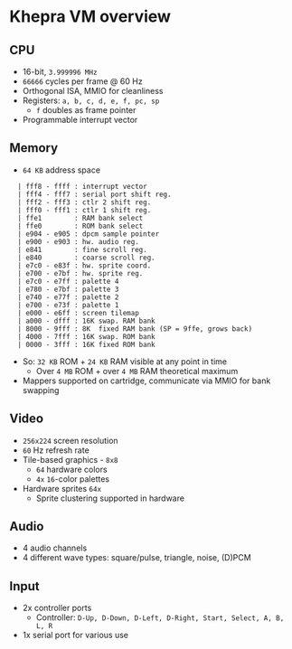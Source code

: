 Khepra VM overview
==================

CPU
---

- 16-bit, `3.999996 MHz`
- `66666` cycles per frame @ 60 Hz
- Orthogonal ISA, MMIO for cleanliness
- Registers: `a, b, c, d, e, f, pc, sp`
  - `f` doubles as frame pointer
- Programmable interrupt vector

Memory
------

- `64 KB` address space
```
  | fff8 - ffff : interrupt vector
  | fff4 - fff7 : serial port shift reg.
  | fff2 - fff3 : ctlr 2 shift reg.
  | fff0 - fff1 : ctlr 1 shift reg.
  | ffe1        : RAM bank select
  | ffe0        : ROM bank select
  | e904 - e905 : dpcm sample pointer
  | e900 - e903 : hw. audio reg.
  | e841        : fine scroll reg.
  | e840        : coarse scroll reg.
  | e7c0 - e83f : hw. sprite coord.
  | e700 - e7bf : hw. sprite reg.
  | e7c0 - e7ff : palette 4
  | e780 - e7bf : palette 3
  | e740 - e77f : palette 2
  | e700 - e73f : palette 1
  | e000 - e6ff : screen tilemap
  | a000 - dfff : 16K swap. RAM bank 
  | 8000 - 9fff : 8K  fixed RAM bank (SP = 9ffe, grows back)
  | 4000 - 7fff : 16K swap. ROM bank
  | 0000 - 3fff : 16K fixed ROM bank
```
- So: `32 KB` ROM + `24 KB` RAM visible at any point in time
  - Over `4 MB` ROM + over `4 MB` RAM theoretical maximum
- Mappers supported on cartridge, communicate via MMIO for bank swapping

Video
-----

- `256x224` screen resolution
- `60` Hz refresh rate
- Tile-based graphics - `8x8`
  - `64` hardware colors
  - `4x` `16`-color palettes
- Hardware sprites `64x`
  - Sprite clustering supported in hardware

Audio
-----

- 4 audio channels
- 4 different wave types: square/pulse, triangle, noise, (D)PCM

Input
-----

- 2x controller ports
  - Controller: `D-Up, D-Down, D-Left, D-Right, Start, Select, A, B, L, R`
- 1x serial port for various use

